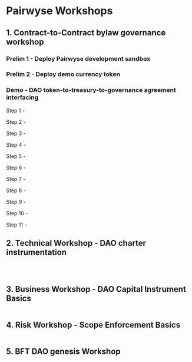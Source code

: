 # Pairwyse Workshops

## 1.  Contract-to-Contract bylaw governance workshop

### Prelim 1 - Deploy Pairwyse development sandbox

### Prelim 2 - Deploy demo currency token

### Demo - DAO token-to-treasury-to-governance agreement interfacing

Step 1 - 

Step 2 - 

Step 3 - 

Step 4 - 

Step 5 - 

Step 6 - 

Step 7 - 

Step 8 - 

Step 9 - 

Step 10 - 

Step 11 - 


## 2.  Technical Workshop - DAO charter instrumentation

![]()

```
```

[![]()]() 

## 3.  Business Workshop - DAO Capital Instrument Basics

[![]()]() 

## 4.  Risk Workshop - Scope Enforcement Basics

[![]()]()

## 5.  BFT DAO genesis Workshop

![]()

[![]()]() 
